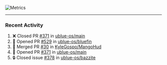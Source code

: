 ![Metrics](https://metrics.lecoq.io/KyleGospo?template=classic&base=header%2C%20activity%2C%20community%2C%20repositories%2C%20metadata&base.indepth=false&base.hireable=false&base.skip=false&config.timezone=America%2FLos_Angeles)

---
### Recent Activity
<!--START_SECTION:activity-->
1. ❌ Closed PR [#371](https://github.com/ublue-os/main/pull/371) in [ublue-os/main](https://github.com/ublue-os/main)
2. 💪 Opened PR [#529](https://github.com/ublue-os/bluefin/pull/529) in [ublue-os/bluefin](https://github.com/ublue-os/bluefin)
3. 🎉 Merged PR [#30](https://github.com/KyleGospo/MangoHud/pull/30) in [KyleGospo/MangoHud](https://github.com/KyleGospo/MangoHud)
4. 💪 Opened PR [#371](https://github.com/ublue-os/main/pull/371) in [ublue-os/main](https://github.com/ublue-os/main)
5. 🔒 Closed issue [#378](https://github.com/ublue-os/bazzite/issues/378) in [ublue-os/bazzite](https://github.com/ublue-os/bazzite)
<!--END_SECTION:activity-->
